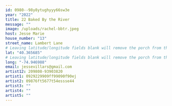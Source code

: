 ```yaml
---
id: 0980--98y8ytughyyy66sw3e
year: "2022"
title: 22 Baked By the River
message: ""
image: /uploads/rachel-bbtr.jpeg
host: Jesse Marie
house_number: "13"
street_name: Lambert Lane
# Leaving latitude/longitude fields blank will remove the porch from the Porchfest map.
lat: "40.365685"
# Leaving latitude/longitude fields blank will remove the porch from the Porchfest map.
long: "-74.946988"
email: jessevillars@gmail.com
artist12: 209808-93903820
artist1: 0929229909ff99090f90ej
artist2: 09876ft5677t54essse44
artist3: ""
artist4: ""
artist5: ""
---
```

